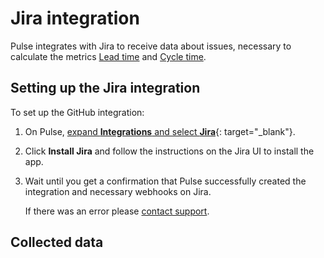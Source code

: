 # Jira integration

Pulse integrates with Jira to receive data about issues, necessary to calculate the metrics [Lead time](#) and [Cycle time](#).

## Setting up the Jira integration

To set up the GitHub integration:

1.  On Pulse, [expand **Integrations** and select **Jira**](https://app.pulse.codacy.com/integrations/jira){: target="_blank"}.

1.  Click **Install Jira** and follow the instructions on the Jira UI to install the app.

    <!--![Installing the Pulse Jira app](images/jira-installing.png)-->

1.  Wait until you get a confirmation that Pulse successfully created the integration and necessary webhooks on Jira.

    If there was an error please [contact support](mailto:pulsesupport@codacy.com).

## Collected data

